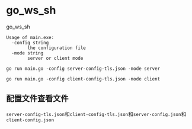# go_ws_sh

go_ws_sh

```
Usage of main.exe:
  -config string
        the configuration file
  -mode string
        server or client mode
```

```
go run main.go -config server-config-tls.json -mode server
```

```
go run main.go -config client-config-tls.json -mode client
```

## 配置文件查看文件

`server-config-tls.json`和`client-config-tls.json`和`server-config.json`和`client-config.json`
